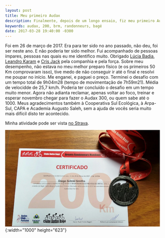 ```yaml
---
layout: post
title: Meu primeiro Audax
description: Finalmente, depois de um longo ensaio, fiz meu primeiro Audax.
keywords: audax, 200, brm, randonneurs, bagé
date: 2017-03-28 19:40:00 -0300
---
```


Foi em 26 de março de 2017. Era para ter sido no ano passado, não deu, foi ser neste ano. E não poderia ter sido melhor. Fui acompanhado de pessoas ímpares, pessoas nas quais eu me identifico muito. Obrigado [Lúcia Badia](https://www.instagram.com/lu.bad/), [Leandro Karam](https://www.instagram.com/biokaram/) e [Cris Jack](https://www.instagram.com/crisjackk/) pela companhia e pela força. Sobre meu desempenho, não estava no meu melhor preparo físico (e os primeiros 50 Km comprovaram isso), tive medo de não conseguir ir até o final e resolvi me poupar no início. Me enganei, e paguei o preço. Terminei o desafio com um tempo total de 9h04m28 (tempo de movimentação de 7h59m21). Média de velocidde de 25,7 km/h. Poderia ter concluído o desafio em um tempo muito menor. Agora não adianta reclamar, apenas voltar ao foco, treinar e esperar novembro chegar para fazer o Audax 300, ou quem sabe até o 1000. Meus agradecimentos também à Cooperativa Sul Ecológica, à Arpa-Sul, CAPA e Academia Augusto Saleh, sem a ajuda de vocês seria muito mais difícil disto ter acontecido.

Minha atividade pode ser vista [no Strava](https://www.strava.com/activities/915791626).

![Meu certificado de conclusão do BRM 200.](/assets/images/blog/2017-03-28-meu_primeiro_audax/audax.webp){:width="1000" height="623"}

